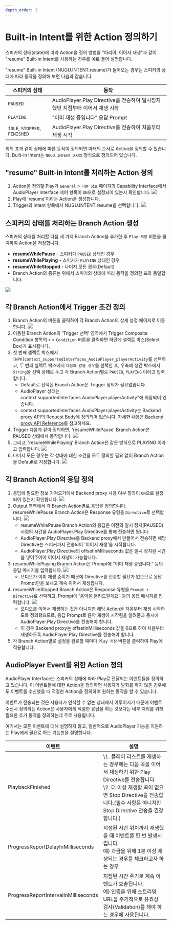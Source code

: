 ```yaml
---
depth_order: 3
---
```


# Built-in Intent를 위한 Action 정의하기

스피커의 상태(state)에 따라 Action을 정의 방법을 "아리아, 이어서 재생"과 같이 "resume" Built-in Intent를 사용하는 경우를 예로 들어 설명합니다.

"resume" Built-in Intent (NUGU.INTENT.resume)가 들어오는 경우는 스피커의 상태에 따라 동작을 정의해 보면 다음과 같습니다.

| 스피커의 상태                        | 동작                                                      |
|--------------------------------|---------------------------------------------------------|
| `PAUSED`                       | AudioPlayer.Play Directive를 전송하여 일시정지했던 지점부터 이어서 재생 시작  |
| `PLAYING`                      | "이미 재생 중입니다" 응답 Prompt                                  |
| `IDLE`, `STOPPED`, `FINISHED`  | AudioPlayer.Play Directive를 전송하여 처음부터 재생 시작             |

위의 표과 같이 상태에 따른 동작이 정의되면 아래의 순서로 Action을 정의할 수 있습니다. Built-in Intent는 `NUGU.INTENT.XXXX` 형식으로 정의되어 있습니다.

## "resume" Built-in Intent를 처리하는 Action 정의

1. Action을 정의할 Play가 `General` > `기본 정보` 페이지의 Capability Interface에서 AudioPlayer Interface 제어 항목이 `ON`으로 설정되어 있는지 확인합니다. ![](../../../assets/images/audioplay-define-built-in-intent-01.png)
2. Play에 'resume'이라는 Action을 생성합니다.
3. Trigger의 Intent 항목에서 NUGU.INTENT.resume을 선택합니다. ![](../../../assets/images/audioplay-define-built-in-intent-02.png)

## 스피커의 상태를 처리하는 Branch Action 생성

스피커의 상태를 처리할 다음 세 가지 Branch Action을 추가한 후 `Play 저장` 버튼을 클릭하여 Action을 저장합니다.

* **resumeWhilePause** - 스피커가 `PAUSED` 상태인 경우
* **resumeWhilePlaying** - 스피커가 `PLAYING` 상태인 경우
* **resumeWhileStopped** - 나머지 모든 경우(Default)
* Branch Action의 종류는 위에서 스피커의 상태에 따라 동작을 정의한 표와 동일합니다.

![](../../../assets/images/audioplay-define-built-in-intent-03.gif)

## 각 Branch Action에서 Trigger 조건 정의

1. Branch Action의 버튼을 클릭하여 각 Branch Action의 상세 설정 페이지로 이동합니다. ![](../../../assets/images/audioplay-define-built-in-intent-04.png)
2. 이동한 Branch Action의 'Trigger 선택' 영역에서 Trigger Composite Condition 항목의 `+` > `Condition` 버튼을 클릭하면 하단에 셀렉트 박스(Select Box)가 표시됩니다.
3. 첫 번째 셀렉트 박스에서 `[NPK]context_supportedInterfaces_AudioPlayer_playerActivity`를 선택하고, 두 번째 셀렉트 박스에서 `다음과 같을 경우`를 선택한 후, 우측에 생긴 박스에서 `String`을 선택 상태로 두고 각 Branch Action별로 `PAUSED`, `PLAYING` 이라고 입력합니다.
   * Default로 선택된 Branch Action은 Trigger 정의가 필요없습니다.
   * AudioPlayer 상태는 context.supportedInterfaces.AudioPlayer.playerActivity"에 저장되어 있습니다.
   * context.supportedInterfaces.AudioPlayer.playerActivity는 Backend proxy API의 Request Body에 정의되어 있습니다. 자세한 내용은 [Backend proxy API Reference](../use-backend-proxy/#backend-proxyapireference)를 참고하세요.
4. Trigger 다음과 같이 정의하면, 'resumeWhilePause' Branch Action은 PAUSED 상태에서 동작합니다. ![](../../../assets/images/audioplay-define-built-in-intent-05.gif)
5. 그리고, 'resumeWhilePlaying' Branch Action은 같은 방식으로 PLAYING 이라고 입력합니다. ![](../../../assets/images/audioplay-define-built-in-intent-06.png)
6. 나머지 모든 경우는 각 상태에 대한 조건을 모두 정의할 필요 없이 Branch Action을 Default로 지정합니다. ![](../../../assets/images/audioplay-define-built-in-intent-07.png)

## 각 Branch Action의 응답 정의

1. 응답에 필요한 정보 가져오기에서 Backend proxy 사용 여부 항목이 `ON`으로 설정되어 있는지 확인합니다. ![](../../../assets/images/audioplay-define-built-in-intent-08.png)
2. Output 영역에서 각 Branch Action별로 응답을 정의합니다. resumeWhilePause Branch Action은 Response 유형을 `Directive`로 선택합니다. ![](../../../assets/images/audioplay-define-built-in-intent-09.png)
   * resumeWhilePause Branch Action의 응답은 이전의 일시 정지(PAUSED) 시점의 시간을 AudioPlayer.Play Directive를 통해 전송하면 됩니다.
   * AudioPlayer.Play Directive를 Backend proxy에서 만들어서 전송하면 해당 Directive는 스피커까지 전송되어 '이어서 재생'을 시작합니다.
   * AudioPlayer.Play Directive의 offsetInMilliseconds 값은 일시 정지된 시간을 넣어주어야 이어서 재생이 가능합니다.
3. resumeWhilePlaying Branch Action은 Prompt에 "이미 재생 중입니다." 등의 응답 메시지를 입력합니다. ![](../../../assets/images/audioplay-define-built-in-intent-10.png)
   * 오디오가 이미 재생 중이기 때문에 Directive를 전송할 필요가 없으므로 응답 Prompt만을 보내고 계속 이어서 재생합니다.
4. resumeWhileStopped Branch Action은 Response 유형을 `Prompt + Directive`로 선택하고, Prompt에 '음악을 들려드릴게요.' 등의 응답 메시지를 입력합니다. ![](../../../assets/images/audioplay-define-built-in-intent-11.png)
   * 오디오를 이어서 재생하는 것은 아니지만 해당 Action을 처음부터 재생 시작하도록 정의했으므로, 응답 Prompt로 음악 재생이 시작됨을 알려줌과 동시에 AudioPlayer.Play Directive를 전송해야 합니다.
   * 이 경우 Backend proxy는 offsetInMilliseconds 값을 0으로 하여 처음부터 재생하도록 AudioPlayer.Play Directive를 전송해야 합니다.
5. 각 Branch Action별로 설정을 완료할 때마다 `Play 저장` 버튼을 클릭하여 Play에 적용합니다.

## AudioPlayer Event를 위한 Action 정의

AudioPlayer Interface는 스피커의 상태에 따라 Play로 전달되는 이벤트들을 정의하고 있습니다. 이 이벤트들에 대한 Action을 정의하면 사용자가 발화를 하지 않은 경우에도 이벤트를 수신했을 때 적절한 Action을 정의하여 원하는 동작을 할 수 있습니다.

이벤트가 전송되는 것은 사용자가 인식할 수 없는 상태에서 이루어지기 때문에 이벤트 수신시 정의되는 Action은 사용자에게 적절한 응답을 하는 것보다는 내부 처리를 위해 필요한 추가 동작을 정의하는데 주로 사용됩니다.

여기서는 모든 이벤트에 대해 설명하지 않고, 일반적으로 AudioPlayer 기능을 지원하는 Play에서 필요로 하는 기능만을 설명합니다.

| 이벤트                                   | 설명                                                                                                                                                     |
|---------------------------------------|--------------------------------------------------------------------------------------------------------------------------------------------------------|
| PlaybackFinished                      | \1. 플레이 리스트를 재생하는 경우에는 다음 곡을 이어서 재생하기 위한 Play Directive를 전송합니다.<br/>\2. 더 이상 재생할 곡이 없으면 Stop Directive를 전송합니다.(필수 사항은 아니지만 Stop Directive 전송을 권장합니다.)  |
| ProgressReportDelayInMilliseconds     | 지정된 시간 위치까지 재생했을 때 이벤트를 한 번 발생시킵니다.<br/>예) 과금을 위해 1분 이상 재생되는 경우를 체크하고자 하는 경우                                                                           |
| ProgressReportIntervalInMilliseconds  | 지정된 시간 주기로 계속 이벤트가 호출됩니다.<br/>예) 인증을 위해 스트리밍 URL을 주기적으로 유효성 검사(Validation)를 해야 하는 경우에 사용됩니다.                                                           |

